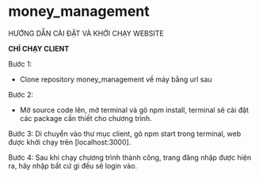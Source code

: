 # money_management

HƯỚNG DẪN CÀI ĐẶT VÀ KHỞI CHẠY WEBSITE

**CHỈ CHẠY CLIENT**


Bước 1:
- Clone repository money_management về máy bằng url sau


Bước 2:
- Mở source code lên, mở terminal và gõ npm install, terminal sẽ cài đặt các package cần thiết cho chương trình.


Bước 3: Di chuyển vào thư mục client, gõ npm start trong terminal, web được khởi chạy trên [localhost:3000].


Bước 4: Sau khi chạy chương trình thành công, trang đăng nhập được hiện ra, hãy nhập bất cứ gì đều sẽ login vào.
